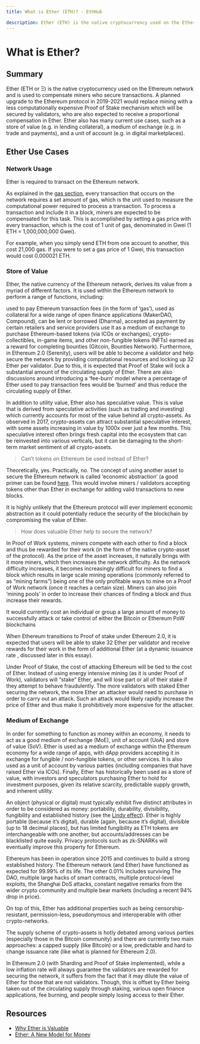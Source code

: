```yaml
---
title: What is Ether (ETH)? - EthHub

description: Ether (ETH) is the native cryptocurrency used on the Ethereum network.
---
```


# What is Ether?

## Summary

Ether \(ETH or Ξ\) is the native cryptocurrency used on the Ethereum network and is used to compensate miners who secure transactions. A planned upgrade to the Ethereum protocol in 2019-2021 would replace mining with a less computationally expensive Proof of Stake mechanism which will be secured by validators, who are also expected to receive a proportional compensation in Ether. Ether also has many current use cases, such as a store of value \(e.g. in lending collateral\), a medium of exchange \(e.g. in trade and payments\), and a unit of account \(e.g. in digital marketplaces\).

## Ether Use Cases

### Network Usage

Ether is required to transact on the Ethereum network.

As explained in the [gas section](https://docs.ethhub.io/using-ethereum/transactions/#gas), every transaction that occurs on the network requires a set amount of gas, which is the unit used to measure the computational power required to process a transaction. To process a transaction and include it in a block, miners are expected to be compensated for this task. This is accomplished by setting a gas price with every transaction, which is the cost of 1 unit of gas, denominated in Gwei \(1 ETH = 1,000,000,000 Gwei\).

For example, when you simply send ETH from one account to another, this cost 21,000 gas. If you were to set a gas price of 1 Gwei, this transaction would cost 0.000021 ETH.

### Store of Value

Ether, the native currency of the Ethereum network, derives its value from a myriad of different factors. It is used within the Ethereum network to perform a range of functions, including:

used to pay Ethereum transaction fees \(in the form of ‘gas’\), used as collateral for a wide range of open finance applications \(MakerDAO, Compound\), can be lent or borrowed \(Dharma\), accepted as payment by certain retailers and service providers use it as a medium of exchange to purchase Ethereum-based tokens \(via ICOs or exchanges\), crypto-collectibles, in-game items, and other non-fungible tokens \(NFTs\) earned as a reward for completing bounties \(Gitcoin, Bounties Network\). Furthermore, in Ethereum 2.0 \(Serenity\), users will be able to become a validator and help secure the network by providing computational resources and locking up 32 Ether per validator. Due to this, it is expected that Proof of Stake will lock a substantial amount of the circulating supply of Ether. There are also discussions around introducing a ‘fee-burn’ model where a percentage of Ether used to pay transaction fees would be ‘burned’ and thus reduce the circulating supply of Ether.

In addition to utility value, Ether also has speculative value. This is value that is derived from speculative activities \(such as trading and investing\) which currently accounts for most of the value behind all crypto-assets. As observed in 2017, crypto-assets can attract substantial speculative interest, with some assets increasing in value by 1000x over just a few months. This speculative interest often brings fresh capital into the ecosystem that can be reinvested into various verticals, but it can be damaging to the short-term market sentiment of all crypto-assets.

> Can’t tokens on Ethereum be used instead of Ether?

Theoretically, yes. Practically, no. The concept of using another asset to secure the Ethereum network is called ‘economic abstraction’ \(a good primer can be found [here](https://docs.ethhub.io/questions-about-ethereum/is-ether-needed-for-transaction-fees). This would involve miners / validators accepting tokens other than Ether in exchange for adding valid transactions to new blocks.

It is highly unlikely that the Ethereum protocol will ever implement economic abstraction as it could potentially reduce the security of the blockchain by compromising the value of Ether.

> How does valuable Ether help to secure the network?

In Proof of Work systems, miners compete with each other to find a block and thus be rewarded for their work \(in the form of the native crypto-asset of the protocol\). As the price of the asset increases, it naturally brings with it more miners, which then increases the network difficulty. As the network difficulty increases, it becomes increasingly difficult for miners to find a block which results in large scale mining operations \(commonly referred to as “mining farms”\) being one of the only profitable ways to mine on a Proof of Work network \(once it reaches a certain size\). Miners can also join ‘mining pools’ in order to increase their chances of finding a block and thus increase their rewards.

It would currently cost an individual or group a large amount of money to successfully attack or take control of either the Bitcoin or Ethereum PoW blockchains

When Ethereum transitions to Proof of stake under Ethereum 2.0, it is expected that users will be able to stake 32 Ether per validator and receive rewards for their work in the form of additional Ether \(at a dynamic issuance rate , discussed later in this essay\).

Under Proof of Stake, the cost of attacking Ethereum will be tied to the cost of Ether. Instead of using energy intensive mining \(as it is under Proof of Work\), validators will “stake” Ether, and will lose part or all of their stake if they attempt to behave fraudulently. The more validators with staked Ether securing the network, the more Ether an attacker would need to purchase in order to carry out an attack. Such an attack would likely rapidly increase the price of Ether and thus make it prohibitively more expensive for the attacker.

### Medium of Exchange

In order for something to function as money within an economy, it needs to act as a good medium of exchange \(MoE\), unit of account \(UoA\) and store of value \(SoV\). Ether is used as a medium of exchange within the Ethereum economy for a wide range of apps, with dApp providers accepting it in exchange for fungible / non-fungible tokens, or other services. It is also used as a unit of account by various parties \(including companies that have raised Ether via ICOs\). Finally, Ether has historically been used as a store of value, with investors and speculators purchasing Ether to hold for investment purposes, given its relative scarcity, predictable supply growth, and inherent utility.

An object \(physical or digital\) must typically exhibit five distinct attributes in order to be considered as money: portability, durability, divisibility, fungibility and established history \(see the [Lindy effect](https://en.wikipedia.org/wiki/Lindy_effect)\). Ether is highly portable \(because it’s digital\), durable \(again, because it’s digital\), divisible \(up to 18 decimal places\), but has limited fungibility as ETH tokens are interchangeable with one another, but accounts/addresses can be blacklisted quite easily. Privacy protocols such as zk-SNARKs will eventually improve this property for Ethereum.

Ethereum has been in operation since 2015 and continues to build a strong established history. The Ethereum network \(and Ether\) have functioned as expected for 99.99% of its life. The other 0.01% includes surviving The DAO, multiple large hacks of smart contracts, multiple protocol-level exploits, the Shanghai DoS attacks, constant negative remarks from the wider crypto community and multiple bear markets \(including a recent 94% drop in price\).

On top of this, Ether has additional properties such as being censorship-resistant, permission-less, pseudonymous and interoperable with other crypto-networks.

The supply scheme of crypto-assets is hotly debated among various parties \(especially those in the Bitcoin community\) and there are currently two main approaches: a capped supply \(like Bitcoin\) or a low, predictable and hard to change issuance rate \(like what is planned for Ethereum 2.0\).

In Ethereum 2.0 \(with Sharding and Proof of Stake implemented\), while a low inflation rate will always guarantee the validators are rewarded for securing the network, it suffers from the fact that it may dilute the value of Ether for those that are not validators. Though, this is offset by Ether being taken out of the circulating supply through staking, various open finance applications, fee burning, and people simply losing access to their Ether.

## Resources

* [Why Ether is Valuable](https://medium.com/ethhub/why-ether-is-valuable-2b4e39e01eb3)
* [Ether: A New Model for Money](https://medium.com/pov-crypto/ether-a-new-model-for-money-17365b5535ba)
